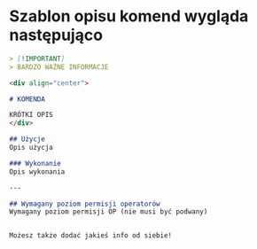 # Szablon opisu komend wygląda następująco

```md
> [!IMPORTANT]
> BARDZO WAŻNE INFORMACJE

<div align="center">

# KOMENDA

KRÓTKI OPIS
</div>

## Użycje
Opis użycja

### Wykonanie
Opis wykonania

---

## Wymagany poziom permisji operatorów
Wymagany poziom permisji OP (nie musi być podwany)


Możesz także dodać jakieś info od siebie!
```

